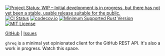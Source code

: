 [![Project Status: WIP – Initial development is in progress, but there has not yet been a stable, usable release suitable for the public.](https://www.repostatus.org/badges/latest/wip.svg)](https://www.repostatus.org/#wip)
[![CI Status](https://github.com/jwodder/ghreq-rust/actions/workflows/test.yml/badge.svg)](https://github.com/jwodder/ghreq-rust/actions/workflows/test.yml)
[![codecov.io](https://codecov.io/gh/jwodder/ghreq-rust/branch/main/graph/badge.svg)](https://codecov.io/gh/jwodder/ghreq-rust)
[![Minimum Supported Rust Version](https://img.shields.io/badge/MSRV-1.79-orange)](https://www.rust-lang.org)
[![MIT License](https://img.shields.io/github/license/jwodder/ghreq-rust.svg)](https://opensource.org/licenses/MIT)

[GitHub](https://github.com/jwodder/ghreq-rust) | [Issues](https://github.com/jwodder/ghreq-rust/issues)

`ghreq` is a minimal yet opinionated client for the GitHub REST API.  It's also
a work in progress.  Watch this space.
